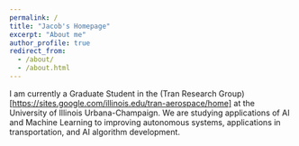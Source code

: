 ```yaml
---
permalink: /
title: "Jacob's Homepage"
excerpt: "About me"
author_profile: true
redirect_from:
  - /about/
  - /about.html
---
```


I am currently a Graduate Student in the (Tran Research Group)[https://sites.google.com/illinois.edu/tran-aerospace/home] at the University of Illinois Urbana-Champaign. We are studying applications of AI and Machine Learning to improving autonomous systems, applications in transportation, and AI algorithm development.
